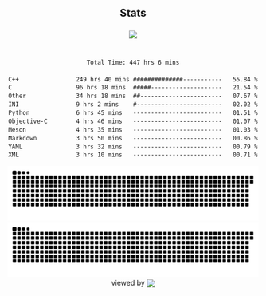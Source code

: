


<div align="center">

## Stats
<img style="margin: 5px;" src="https://github-readme-stats.vercel.app/api?username=Sylensky&hide=stars&cache_seconds=1800&count_private=true&show_icons=true&include_all_commits=true&hide_border=false&theme=github_dark"/>
</div><br>

<div align="center">

<!--START_SECTION:waka-->

```txt
Total Time: 447 hrs 6 mins

C++                249 hrs 40 mins ##############-----------   55.84 %
C                  96 hrs 18 mins  #####--------------------   21.54 %
Other              34 hrs 18 mins  ##-----------------------   07.67 %
INI                9 hrs 2 mins    #------------------------   02.02 %
Python             6 hrs 45 mins   -------------------------   01.51 %
Objective-C        4 hrs 46 mins   -------------------------   01.07 %
Meson              4 hrs 35 mins   -------------------------   01.03 %
Markdown           3 hrs 50 mins   -------------------------   00.86 %
YAML               3 hrs 32 mins   -------------------------   00.79 %
XML                3 hrs 10 mins   -------------------------   00.71 %
```

<!--END_SECTION:waka-->

</div>

<div align="center">
<img src="https://raw.githubusercontent.com/Sylensky/Sylensky/animation/github-contribution-grid-blue-snake-dark.svg#gh-dark-mode-only"/>
<img src="https://raw.githubusercontent.com/Sylensky/Sylensky/animation/github-contribution-grid-snake.svg#gh-light-mode-only"/>
</div>

<div align="center">
viewed by <img src="https://visitor-badge.laobi.icu/badge?page_id=Sylensky.Sylensky" align="center" height="20" width="" />
</div>
